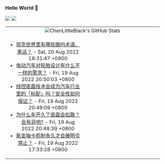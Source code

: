 ### Hello World 👋

[![](https://img.shields.io/badge/@ChenLittleBlack-1a6c81?style=flat&logo=java&logoColor=1a6c81&label=Java&colorA=ffffff)](https://www.java.com/)
[![](https://img.shields.io/badge/@ChenLittleBlack-41b883?style=flat&logo=vuedotjs&logoColor=41b883&label=Vue&colorA=ffffff)](https://cn.vuejs.org/)

<table>
<tr>
<td colspan="2" style="text-align: center;">
<img alt="ChenLittleBlack's GitHub Stats" src="https://github-readme-stats.vercel.app/api?username=ChenLittleBlack&show_icons=true&icon_color=CE1D2D&text_color=718096&bg_color=ffffff&hide_title=true" />
</td>
</tr>
<tr>
<td align="center" valign="middle">

<!-- START_SECTION:blog -->
* <a href='http://www.zhihu.com/question/264986903/answer/2635199797?utm_campaign=rss&utm_medium=rss&utm_source=rss&utm_content=title' target='_blank'>坦克世界里有哪些圈内术语、黑话？</a> - Sat, 20 Aug 2022 18:31:47 +0800
* <a href='http://www.zhihu.com/question/321598145/answer/2632625075?utm_campaign=rss&utm_medium=rss&utm_source=rss&utm_content=title' target='_blank'>电动汽车对轮胎设计有什么不一样的需求？</a> - Fri, 19 Aug 2022 20:50:03 +0800
* <a href='http://www.zhihu.com/question/498205340/answer/2603161485?utm_campaign=rss&utm_medium=rss&utm_source=rss&utm_content=title' target='_blank'>线控底盘技术会成为汽车行业里的「标配」吗？安全性如何保证？</a> - Fri, 19 Aug 2022 20:49:09 +0800
* <a href='http://www.zhihu.com/question/543816084/answer/2623691591?utm_campaign=rss&utm_medium=rss&utm_source=rss&utm_content=title' target='_blank'>为什么车开久了底盘会松散？会有异响?</a> - Fri, 19 Aug 2022 20:48:39 +0800
* <a href='http://www.zhihu.com/question/427907303/answer/1571507830?utm_campaign=rss&utm_medium=rss&utm_source=rss&utm_content=title' target='_blank'>氪金抽卡机制多久才会被明令禁止？</a> - Fri, 19 Aug 2022 17:33:28 +0800
<!-- END_SECTION:blog -->

</td>
<td valign="middle" width="50%">

<!-- START_SECTION:douban -->

<!-- END_SECTION:douban -->

</td>
</tr>
</table>
